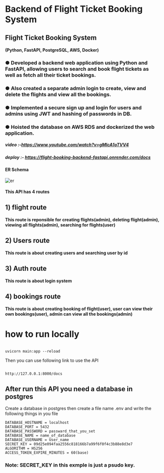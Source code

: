 # Backend of Flight Ticket Booking System

## Flight Ticket Booking System
#### (Python, FastAPI, PostgreSQL, AWS, Docker) 
### ● Developed a backend web application using Python and FastAPI, allowing users to search and book flight tickets as well as fetch all their ticket bookings.
### ● Also created a separate admin login to create, view and delete the flights and view all the bookings.
### ● Implemented a secure sign up and login for users and admins using JWT and hashing of passwords in DB.
### ● Hoisted the database on AWS RDS and dockerized the web application.

##### video :-https://www.youtube.com/watch?v=gMlcA1oTVV4
##### deploy :- https://flight-booking-backend-fastapi.onrender.com/docs


#### ER Schema
![er](https://github.com/JAtharva22/flight-ticket-booking-backend/assets/93152317/932479ec-f6f4-4b77-a1c8-ba77758f600f)


#### This API  has 4 routes

## 1) flight route

#### This route is reponsible for creating flights(admin), deleting flight(admin), viewing all flights(admin), searching for flights(user)

## 2) Users route

#### This route is about creating users and searching user by id

## 3) Auth route

#### This route is about login system

## 4) bookings route

 #### This route is about creating booking of flight(user), user can view their own bookings(user), admin can view all the bookings(admin)

# how to run locally

````

uvicorn main:app --reload

````

Then you can use following link to use the  API

````

http://127.0.0.1:8000/docs 

````

## After run this API you need a database in postgres 
Create a database in postgres then create a file name .env and write the following things in you file 

````
DATABASE_HOSTNAME = localhost
DATABASE_PORT = 5432
DATABASE_PASSWORD = passward_that_you_set
DATABASE_NAME = name_of_database
DATABASE_USERNAME = User_name
SECRET_KEY = 09d25e094faa2556c818166b7a99f6f0f4c3b88e8d3e7 
ALGORITHM = HS256
ACCESS_TOKEN_EXPIRE_MINUTES = 60(base)

````
### Note: SECRET_KEY in this exmple is just a psudo key.
